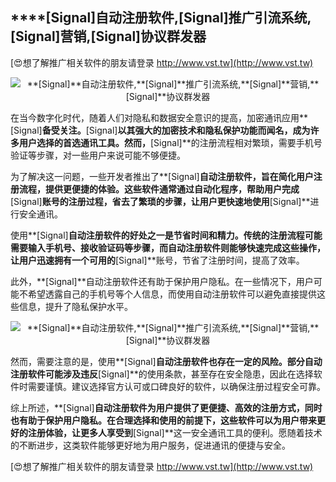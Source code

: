 ## ****[Signal]**自动注册软件,**[Signal]**推广引流系统,**[Signal]**营销,**[Signal]**协议群发器**

[😍想了解推广相关软件的朋友请登录 http://www.vst.tw](http://www.vst.tw)

 <center><img src="https://vst.tw/MP4/tuiguang/png/1.png" alt="**[Signal]**自动注册软件,**[Signal]**推广引流系统,**[Signal]**营销,**[Signal]**协议群发器"></center>

在当今数字化时代，随着人们对隐私和数据安全意识的提高，加密通讯应用**[Signal]**备受关注。**[Signal]**以其强大的加密技术和隐私保护功能而闻名，成为许多用户选择的首选通讯工具。然而，**[Signal]**的注册流程相对繁琐，需要手机号验证等步骤，对一些用户来说可能不够便捷。

为了解决这一问题，一些开发者推出了**[Signal]**自动注册软件，旨在简化用户注册流程，提供更便捷的体验。这些软件通常通过自动化程序，帮助用户完成**[Signal]**账号的注册过程，省去了繁琐的步骤，让用户更快速地使用**[Signal]**进行安全通讯。

使用**[Signal]**自动注册软件的好处之一是节省时间和精力。传统的注册流程可能需要输入手机号、接收验证码等步骤，而自动注册软件则能够快速完成这些操作，让用户迅速拥有一个可用的**[Signal]**账号，节省了注册时间，提高了效率。

此外，**[Signal]**自动注册软件还有助于保护用户隐私。在一些情况下，用户可能不希望透露自己的手机号等个人信息，而使用自动注册软件可以避免直接提供这些信息，提升了隐私保护水平。

 <center><img src="https://vst.tw/MP4/tuiguang/png/0.png" alt="**[Signal]**自动注册软件,**[Signal]**推广引流系统,**[Signal]**营销,**[Signal]**协议群发器"></center>

然而，需要注意的是，使用**[Signal]**自动注册软件也存在一定的风险。部分自动注册软件可能涉及违反**[Signal]**的使用条款，甚至存在安全隐患，因此在选择软件时需要谨慎。建议选择官方认可或口碑良好的软件，以确保注册过程安全可靠。

综上所述，**[Signal]**自动注册软件为用户提供了更便捷、高效的注册方式，同时也有助于保护用户隐私。在合理选择和使用的前提下，这些软件可以为用户带来更好的注册体验，让更多人享受到**[Signal]**这一安全通讯工具的便利。愿随着技术的不断进步，这类软件能够更好地为用户服务，促进通讯的便捷与安全。

[😍想了解推广相关软件的朋友请登录 http://www.vst.tw](http://www.vst.tw)



